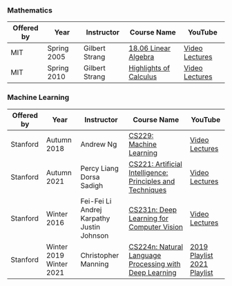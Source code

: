 ### Mathematics

| Offered by | Year | Instructor | Course Name | YouTube |
| ---------- | ---- | ---------- | ----------- | ------- |
| MIT | Spring 2005 | Gilbert Strang | [18.06 Linear Algebra](https://ocw.mit.edu/courses/18-06-linear-algebra-spring-2010/) | [Video Lectures](https://www.youtube.com/playlist?list=PLE7DDD91010BC51F8) |
| MIT | Spring 2010 | Gilbert Strang | [Highlights of Calculus](https://ocw.mit.edu/courses/res-18-005-highlights-of-calculus-spring-2010/) | [Video Lectures](https://www.youtube.com/playlist?list=PLBE9407EA64E2C318) |


### Machine Learning

| Offered by | Year | Instructor | Course Name | YouTube |
| ---------- | ---- | ---------- | ----------- | ------- |
| Stanford | Autumn 2018 | Andrew Ng | [CS229: Machine Learning](https://cs229.stanford.edu/syllabus-autumn2018.html) | [Video Lectures](https://www.youtube.com/playlist?list=PLoROMvodv4rMiGQp3WXShtMGgzqpfVfbU) |
| Stanford | Autumn 2021 | Percy Liang<br>Dorsa Sadigh | [CS221: Artificial Intelligence: Principles and Techniques](https://stanford-cs221.github.io/autumn2021/) | [Video Lectures](https://www.youtube.com/playlist?list=PLoROMvodv4rOca_Ovz1DvdtWuz8BfSWL2) |
| Stanford | Winter 2016 | Fei-Fei Li<br>Andrej Karpathy<br>Justin Johnson| [CS231n: Deep Learning for Computer Vision](http://cs231n.stanford.edu/2016/) | [Video Lectures](https://www.youtube.com/playlist?list=PLkt2uSq6rBVctENoVBg1TpCC7OQi31AlC) |
| Stanford | Winter 2019<br>Winter 2021 | Christopher Manning | [CS224n: Natural Language Processing with Deep Learning](https://web.stanford.edu/class/cs224n/) | [2019 Playlist](https://www.youtube.com/playlist?list=PLoROMvodv4rOhcuXMZkNm7j3fVwBBY42z)<br>[2021 Playlist](https://www.youtube.com/playlist?list=PLoROMvodv4rOSH4v6133s9LFPRHjEmbmJ) |
